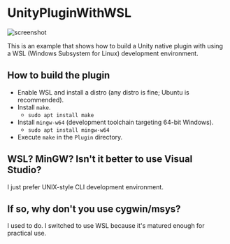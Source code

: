 UnityPluginWithWSL
==================

![screenshot](https://i.imgur.com/JbbioDQl.png)

This is an example that shows how to build a Unity native plugin with using a
WSL (Windows Subsystem for Linux) development environment.

How to build the plugin
-----------------------

- Enable WSL and install a distro (any distro is fine; Ubuntu is recommended).
- Install `make`.
  - `sudo apt install make`
- Install `mingw-w64` (development toolchain targeting 64-bit Windows).
  - `sudo apt install mingw-w64`
- Execute `make` in the `Plugin` directory.

WSL? MinGW? Isn't it better to use Visual Studio?
-------------------------------------------------

I just prefer UNIX-style CLI development environment.

If so, why don't you use cygwin/msys?
-------------------------------------

I used to do. I switched to use WSL because it's matured enough for practical
use.
